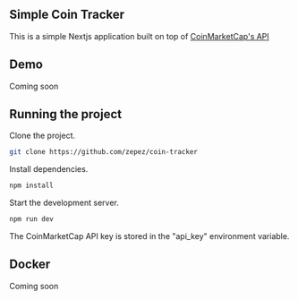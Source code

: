 
## Simple Coin Tracker

This is a simple Nextjs application built on top of [CoinMarketCap's API](https://coinmarketcap.com/api/)

## Demo

Coming soon

## Running the project

Clone the project. 
```bash
git clone https://github.com/zepez/coin-tracker
```


Install dependencies. 
```bash
npm install
```


Start the development server. 
```bash
npm run dev
```

The CoinMarketCap API key is stored in the "api_key" environment variable. 


## Docker

Coming soon


